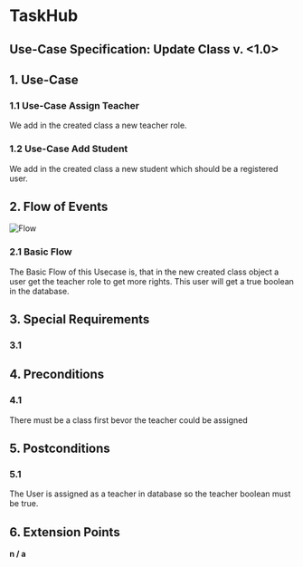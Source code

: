 # TaskHub
## Use-Case Specification: Update Class  v. <1.0>



## 1. Use-Case

### 1.1 Use-Case Assign Teacher

We add in the created class a new teacher role.

### 1.2 Use-Case Add Student
We add in the created class a new student which should be a registered user.

## 2. Flow of Events
![Flow](https://raw.githubusercontent.com/Unk3wn/TaskHub---Documentation/master/UC/UCD/CRUD-Class/AD_Update.png)

### 2.1 Basic Flow

The Basic Flow of this Usecase is, that in the new created class object a user get the teacher role to get more rights. This user will get a true boolean in the database.

## 3. Special Requirements

### 3.1 <First Special Requirement>

## 4. Preconditions

### 4.1 <Create a class>
  There must be a class first bevor the teacher could be assigned

## 5. Postconditions

### 5.1 <Teacher is Assigned>
The User is assigned as a teacher in database so the teacher boolean must be true.
## 6. Extension Points

**n / a**
